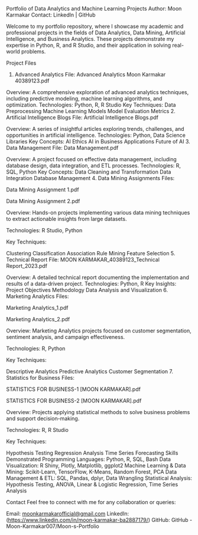 Portfolio of Data Analytics and Machine Learning Projects
Author: Moon Karmakar
Contact: LinkedIn | GitHub

Welcome to my portfolio repository, where I showcase my academic and professional projects in the fields of Data Analytics, Data Mining, Artificial Intelligence, and Business Analytics. These projects demonstrate my expertise in Python, R, and R Studio, and their application in solving real-world problems.

Project Files
1. Advanced Analytics
File: Advanced Analytics Moon Karmakar 40389123.pdf

Overview:
A comprehensive exploration of advanced analytics techniques, including predictive modeling, machine learning algorithms, and optimization.
Technologies:
Python, R, R Studio
Key Techniques:
Data Preprocessing
Machine Learning Models
Model Evaluation Metrics
2. Artificial Intelligence Blogs
File: Artificial Intelligence Blogs.pdf

Overview:
A series of insightful articles exploring trends, challenges, and opportunities in artificial intelligence.
Technologies:
Python, Data Science Libraries
Key Concepts:
AI Ethics
AI in Business Applications
Future of AI
3. Data Management
File: Data Management.pdf

Overview:
A project focused on effective data management, including database design, data integration, and ETL processes.
Technologies:
R, SQL, Python
Key Concepts:
Data Cleaning and Transformation
Data Integration
Database Management
4. Data Mining Assignments
Files:

Data Mining Assignment 1.pdf

Data Mining Assignment 2.pdf

Overview:
Hands-on projects implementing various data mining techniques to extract actionable insights from large datasets.

Technologies:
R Studio, Python

Key Techniques:

Clustering
Classification
Association Rule Mining
Feature Selection
5. Technical Report
File: MOON KARMAKAR_40389123_Technical Report_2023.pdf

Overview:
A detailed technical report documenting the implementation and results of a data-driven project.
Technologies:
Python, R
Key Insights:
Project Objectives
Methodology
Data Analysis and Visualization
6. Marketing Analytics
Files:

Marketing Analytics_1.pdf

Marketing Analytics_2.pdf

Overview:
Marketing Analytics projects focused on customer segmentation, sentiment analysis, and campaign effectiveness.

Technologies:
R, Python

Key Techniques:

Descriptive Analytics
Predictive Analytics
Customer Segmentation
7. Statistics for Business
Files:

STATISTICS FOR BUSINESS-1 [MOON KARMAKAR].pdf

STATISTICS FOR BUSINESS-2 [MOON KARMAKAR].pdf

Overview:
Projects applying statistical methods to solve business problems and support decision-making.

Technologies:
R, R Studio

Key Techniques:

Hypothesis Testing
Regression Analysis
Time Series Forecasting
Skills Demonstrated
Programming Languages:
Python, R, SQL, Bash
Data Visualization:
R Shiny, Plotly, Matplotlib, ggplot2
Machine Learning & Data Mining:
Scikit-Learn, TensorFlow, K-Means, Random Forest, PCA
Data Management & ETL:
SQL, Pandas, dplyr, Data Wrangling
Statistical Analysis:
Hypothesis Testing, ANOVA, Linear & Logistic Regression, Time Series Analysis


Contact
Feel free to connect with me for any collaboration or queries:

Email: moonkarmakarofficial@gmail.com
LinkedIn: (https://www.linkedin.com/in/moon-karmakar-ba2887179/)
GitHub: GitHub - Moon-Karmakar007/Moon-s-Portfolio
